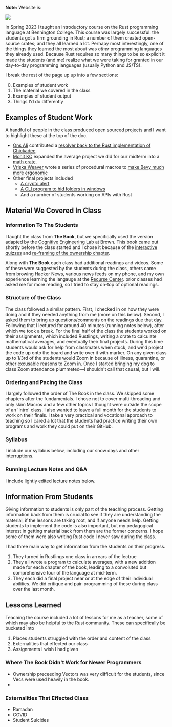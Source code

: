 **Note:** Website is:

![](https://media.tenor.com/MRCIli40TYoAAAAi/under-construction90s-90s.gif)

In Spring 2023 I taught an introductory course on the Rust programming language at Bennington 
College. This course was largely successful: the students got a firm grounding in Rust; a number of 
them created open-source crates; and they all learned a lot. Perhapy most interestingly, one of 
the things they learned the most about was _other_ programming languages they already used. Because 
Rust requires so many things to be so explicit it made the students (and me) realize what we were 
taking for granted in our day-to-day programming languages (usually Python and JS/TS). 

I break the rest of the page up up into a few sections:

0. Examples of student work
1. The material we covered in the class
2. Examples of student output
3. Things I'd do differently

## Examples of Student Work
A handful of people in the class produced open sourced projects and I want to highlight these at the top of the doc. 

- [Ons Ali](https://www.linkedin.com/in/ons-ali-8abb18109/) contributed a [resolver back to the Rust implementation of Chickadee](https://github.com/chapinb/chickadee-rs/issues/6).
- [Mohit KC](https://www.linkedin.com/in/mohit-kc/) expanded the average project we did for our midterm into a [math crate](https://crates.io/crates/math_rust).
- [Vriska Weaver](https://github.com/henlo-birb) wrote a series of procedural macros to [make Bevy much more ergonomic](https://crates.io/crates/bevy_ergo_plugin)
- Other final projects included
  - [A crypto alert](https://github.com/Tesfa-eth/cryto-alert)
  - [A CLI program to hid folders in windows](https://github.com/mhsizar/hide-folder)
  - And a number of students working on APIs with Rust

## Material We Covered In Class
### Information To The Students
I taught the class from **The Book**, but we specifically used the version adapted by the [Cognitive Engineering Lab](https://github.com/cognitive-engineering-lab) at Brown. This book came out shortly before the class started and I chose it because of the [interactive quizzes](https://rust-book.cs.brown.edu/experiment-intro.html#1-quizzes) and [re-framing of the ownership chapter](https://rust-book.cs.brown.edu/ch04-00-understanding-ownership.html). 

Along with **The Book** each class had additional readings and videos. Some of these were suggested by the students during the class, others came from browing Hacker News, various news feeds on my phone, and my own experience learning the langauge at the [Recurse Center](https://recurse.com/). prior classes had asked me for more reading, so I tried to stay on-top of optional readings.

### Structure of the Class
The class followed a similar pattern. First, I checked in on how they were doing and if they needed anything from me (more on this below). Second, I asked them to bring up questions/comments on the readings due that day. Following that I lectured for around 40 minutes (running notes below), after which we took a break. For the final half of the class the students worked on their assignments, which included Rustlings, writing a crate to calculate mathematical averages, and eventually their final projects. During this time students would ask for help from classmates when stuck, and we'd project the code up onto the board and write over it with marker. On any given class up to 1/3rd of the students would Zoom in because of illness, quarantine, or other excusable reasons to Zoom in. Once I started bringing my dog to class Zoom attendance plummeted—I shouldn't call that causal, but I will.

### Ordering and Pacing the Class
I largely followed the order of The Book in the class. We skipped some chapters after the fundamentals. I chose not to cover multi-threading and only skim Macros and a few other topics I thought were outside the scope of an 'intro' class. I also wanted to leave a full month for the students to work on their finals. I take a very practical and vocational approach to teaching so I cared a lot that the students had practice writing their own programs and work they could put on their GitHub. 

### Syllabus
I include our syllabus below, including our snow days and other interruptions.

### Running Lecture Notes and Q&A
I include lightly edited lecture notes below.

## Information From Students
Giving information to students is only part of the teaching process. Getting information back from them is crucial to see if they are understanding the material, if the lessons are taking root, and if anyone needs help. Getting students to implement the code is also important, but my pedagogical interest in getting material back from them are the former concerns. I hope some of them were also writing Rust code I never saw during the class.

I had three main way to get information from the students on their progress.

1. They turned in Rustlings one class in arrears of the lectrue
2. They all wrote a program to calculate averages, with a new addition made for each chapter of the book, leading to a convoluted but comprehensive tour of the language at mid-term.
3. They each did a final project near or at the edge of their individual abilities. We did critique and pair-programming of these during class over the last month.

## Lessons Learned
Teaching the course included a lot of lessons for me as a teacher, some of which may also be helpful to the Rust community. These can specifically be bucketed into

1. Places students struggled with the order and content of the class
2. Externalities that effected our class
3. Assignments I wish I had given

### Where The Book Didn't Work for Newer Programmers
- Ownership preceeding Vectors was very difficult for the students, since Vecs were used heavily in the book.
- 

### Externalities That Effected Class
- Ramadan
- COVID
- Student Suicides




